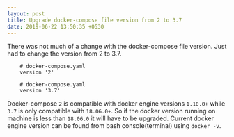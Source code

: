 ```yaml
---
layout: post
title: Upgrade docker-compose file version from 2 to 3.7
date: 2019-06-22 13:50:35 +0530
---
```


There was not much of a change with the docker-compose file version. Just had to change the version from 2 to 3.7.
```
    # docker-compose.yaml
    version '2'
```

```
    # docker-compose.yaml
    version '3.7'
```

Docker-compose `2` is compatible with docker engine versions `1.10.0+` while `3.7` is only compatible with `18.06.0+`. So if the docker version running on machine is less than `18.06.0` it will have to be upgraded. Current docker engine version can be found from bash console(terminal) using `docker -v`.
